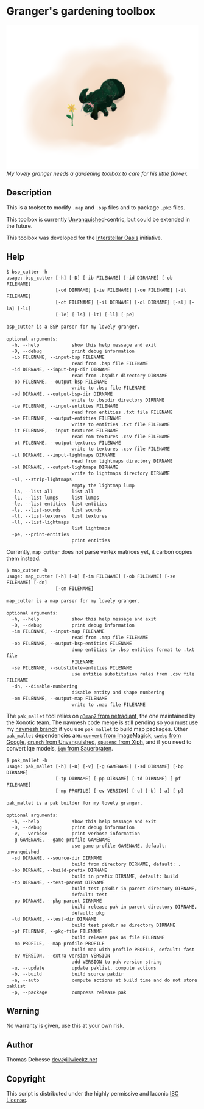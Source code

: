 Granger's gardening toolbox
===========================

![Cute Granger](doc/cute-granger.512.png)  
_My lovely granger needs a gardening toolbox to care for his little flower._

Description
-----------

This is a toolset to modify `.map` and `.bsp` files and to package `.pk3` files.

This toolbox is currently [Unvanquished](http://unvanquished.net)-centric, but could be extended in the future.

This toolbox was developed for the [Interstellar Oasis](https://github.com/interstellar-oasis/interstellar-oasis) initiative.

Help
----

```
$ bsp_cutter -h
usage: bsp_cutter [-h] [-D] [-ib FILENAME] [-id DIRNAME] [-ob FILENAME]
                  [-od DIRNAME] [-ie FILENAME] [-oe FILENAME] [-it FILENAME]
                  [-ot FILENAME] [-il DIRNAME] [-ol DIRNAME] [-sl] [-la] [-lL]
                  [-le] [-ls] [-lt] [-ll] [-pe]

bsp_cutter is a BSP parser for my lovely granger.

optional arguments:
  -h, --help            show this help message and exit
  -D, --debug           print debug information
  -ib FILENAME, --input-bsp FILENAME
                        read from .bsp file FILENAME
  -id DIRNAME, --input-bsp-dir DIRNAME
                        read from .bspdir directory DIRNAME
  -ob FILENAME, --output-bsp FILENAME
                        write to .bsp file FILENAME
  -od DIRNAME, --output-bsp-dir DIRNAME
                        write to .bspdir directory DIRNAME
  -ie FILENAME, --input-entities FILENAME
                        read from entities .txt file FILENAME
  -oe FILENAME, --output-entities FILENAME
                        write to entities .txt file FILENAME
  -it FILENAME, --input-textures FILENAME
                        read rom textures .csv file FILENAME
  -ot FILENAME, --output-textures FILENAME
                        write to textures .csv file FILENAME
  -il DIRNAME, --input-lightmaps DIRNAME
                        read from lightmaps directory DIRNAME
  -ol DIRNAME, --output-lightmaps DIRNAME
                        write to lightmaps directory DIRNAME
  -sl, --strip-lightmaps
                        empty the lightmap lump
  -la, --list-all       list all
  -lL, --list-lumps     list lumps
  -le, --list-entities  list entities
  -ls, --list-sounds    list sounds
  -lt, --list-textures  list textures
  -ll, --list-lightmaps
                        list lightmaps
  -pe, --print-entities
                        print entities
```

Currently, `map_cutter` does not parse vertex matrices yet, it carbon copies them instead.

```
$ map_cutter -h
usage: map_cutter [-h] [-D] [-im FILENAME] [-ob FILENAME] [-se FILENAME] [-dn]
                  [-om FILENAME]

map_cutter is a map parser for my lovely granger.

optional arguments:
  -h, --help            show this help message and exit
  -D, --debug           print debug information
  -im FILENAME, --input-map FILENAME
                        read from .map file FILENAME
  -ob FILENAME, --output-bsp-entities FILENAME
                        dump entities to .bsp entities format to .txt file
                        FILENAME
  -se FILENAME, --substitute-entities FILENAME
                        use entitie substitution rules from .csv file FILENAME
  -dn, --disable-numbering
                        disable entity and shape numbering
  -om FILENAME, --output-map FILENAME
                        write to .map file FILENAME
```

The `pak_mallet` tool relies on [`q3map2` from netradiant](https://gitlab.com/xonotic/netradiant), the one maintained by the Xonotic team. The navmesh code merge is still pending so you must use my [navmesh branch](https://gitlab.com/illwieckz/netradiant/commits/navmesh) if you use `pak_mallet` to build map packages. Other `pak_mallet` dependencies are: [`convert` from ImageMagick](https://www.imagemagick.org/), [`cwebp` from Google](https://developers.google.com/speed/webp/docs/cwebp), [`crunch` from Unvanquished](https://github.com/Unvanquished/crunch), [`opusenc` from Xiph](http://opus-codec.org), and if you need to convert iqe models, [`iqm` from Sauerbraten](http://sauerbraten.org/iqm/).


```
$ pak_mallet -h
usage: pak_mallet [-h] [-D] [-v] [-g GAMENAME] [-sd DIRNAME] [-bp DIRNAME]
                  [-tp DIRNAME] [-pp DIRNAME] [-td DIRNAME] [-pf FILENAME]
                  [-mp PROFILE] [-ev VERSION] [-u] [-b] [-a] [-p]

pak_mallet is a pak builder for my lovely granger.

optional arguments:
  -h, --help            show this help message and exit
  -D, --debug           print debug information
  -v, --verbose         print verbose information
  -g GAMENAME, --game-profile GAMENAME
                        use game profile GAMENAME, default: unvanquished
  -sd DIRNAME, --source-dir DIRNAME
                        build from directory DIRNAME, default: .
  -bp DIRNAME, --build-prefix DIRNAME
                        build in prefix DIRNAME, default: build
  -tp DIRNAME, --test-parent DIRNAME
                        build test pakdir in parent directory DIRNAME,
                        default: test
  -pp DIRNAME, --pkg-parent DIRNAME
                        build release pak in parent directory DIRNAME,
                        default: pkg
  -td DIRNAME, --test-dir DIRNAME
                        build test pakdir as directory DIRNAME
  -pf FILENAME, --pkg-file FILENAME
                        build release pak as file FILENAME
  -mp PROFILE, --map-profile PROFILE
                        build map with profile PROFILE, default: fast
  -ev VERSION, --extra-version VERSION
                        add VERSION to pak version string
  -u, --update          update paklist, compute actions
  -b, --build           build source pakdir
  -a, --auto            compute actions at build time and do not store paklist
  -p, --package         compress release pak
```

Warning
-------

No warranty is given, use this at your own risk.

Author
------

Thomas Debesse <dev@illwieckz.net>

Copyright
---------

This script is distributed under the highly permissive and laconic [ISC License](COPYING.md).
